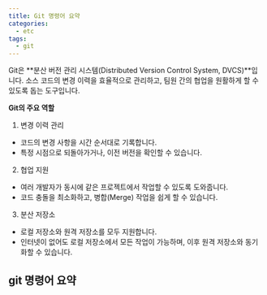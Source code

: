 ```yaml
---
title: Git 명령어 요약
categories:
  - etc 
tags:
  - git
---
```


Git은 **분산 버전 관리 시스템(Distributed Version Control System, DVCS)**입니다. 소스 코드의 변경 이력을 효율적으로 관리하고, 팀원 간의 협업을 원활하게 할 수 있도록 돕는 도구입니다.  

**Git의 주요 역할**
1. 변경 이력 관리
- 코드의 변경 사항을 시간 순서대로 기록합니다.
- 특정 시점으로 되돌아가거나, 이전 버전을 확인할 수 있습니다.

2. 협업 지원
- 여러 개발자가 동시에 같은 프로젝트에서 작업할 수 있도록 도와줍니다.
- 코드 충돌을 최소화하고, 병합(Merge) 작업을 쉽게 할 수 있습니다.

3. 분산 저장소
- 로컬 저장소와 원격 저장소를 모두 지원합니다.
- 인터넷이 없어도 로컬 저장소에서 모든 작업이 가능하며, 이후 원격 저장소와 동기화할 수 있습니다.

## git 명령어 요약

<figure style="width: 100%" class="align-center">
  <img src="{{ site.url }}{{ site.baseurl }}/assets/images/etc/git-command-summary.png" alt="">
  <figcaption></figcaption>
</figure>  
